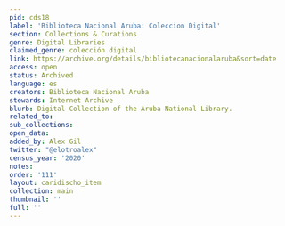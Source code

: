 ```yaml
---
pid: cds18
label: 'Biblioteca Nacional Aruba: Coleccion Digital'
section: Collections & Curations
genre: Digital Libraries
claimed_genre: colección digital
link: https://archive.org/details/bibliotecanacionalaruba&sort=date
access: open
status: Archived
language: es
creators: Biblioteca Nacional Aruba
stewards: Internet Archive
blurb: Digital Collection of the Aruba National Library.
related_to:
sub_collections:
open_data:
added_by: Alex Gil
twitter: "@elotroalex"
census_year: '2020'
notes:
order: '111'
layout: caridischo_item
collection: main
thumbnail: ''
full: ''
---
```

